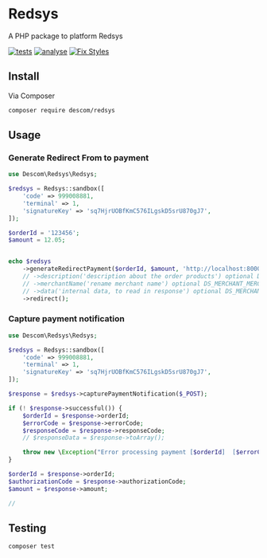 # Redsys

A PHP package to platform Redsys

[![tests](https://github.com/descom-es/redsys/actions/workflows/test.yml/badge.svg)](https://github.com/descom-es/redsys/actions/workflows/test.yml)
[![analyse](https://github.com/descom-es/redsys/actions/workflows/analyse.yml/badge.svg)](https://github.com/descom-es/redsys/actions/workflows/analyse.yml)
[![Fix Styles](https://github.com/descom-es/redsys/actions/workflows/fix_style.yml/badge.svg)](https://github.com/descom-es/redsys/actions/workflows/fix_style.yml)

## Install

Via Composer

```bash
composer require descom/redsys
```

## Usage

### Generate Redirect From to payment

```php
use Descom\Redsys\Redsys;

$redsys = Redsys::sandbox([
    'code' => 999008881,
    'terminal' => 1,
    'signatureKey' => 'sq7HjrUOBfKmC576ILgskD5srU870gJ7',
]);

$orderId = '123456';
$amount = 12.05;


echo $redsys
    ->generateRedirectPayment($orderId, $amount, 'http://localhost:8000')
    // ->description('description about the order products') optional DS_MERCHANT_PRODUCTDESCRIPTION
    // ->merchantName('rename merchant name') optional DS_MERCHANT_MERCHANTNAME
    // ->data('internal data, to read in response') optional DS_MERCHANT_MERCHANTDATA
    ->redirect();
```

### Capture payment notification

```php
use Descom\Redsys\Redsys;

$redsys = Redsys::sandbox([
    'code' => 999008881,
    'terminal' => 1,
    'signatureKey' => 'sq7HjrUOBfKmC576ILgskD5srU870gJ7',
]);

$response = $redsys->capturePaymentNotification($_POST);

if (! $response->successful()) {
    $orderId = $response->orderId;
    $errorCode = $response->errorCode;
    $responseCode = $response->responseCode;
    // $responseData = $response->toArray();

    throw new \Exception("Error processing payment [$orderId]  [$errorCode]", $responseCode);
}

$orderId = $response->orderId;
$authorizationCode = $response->authorizationCode;
$amount = $response->amount;

//
```

## Testing

``` bash
composer test
```
